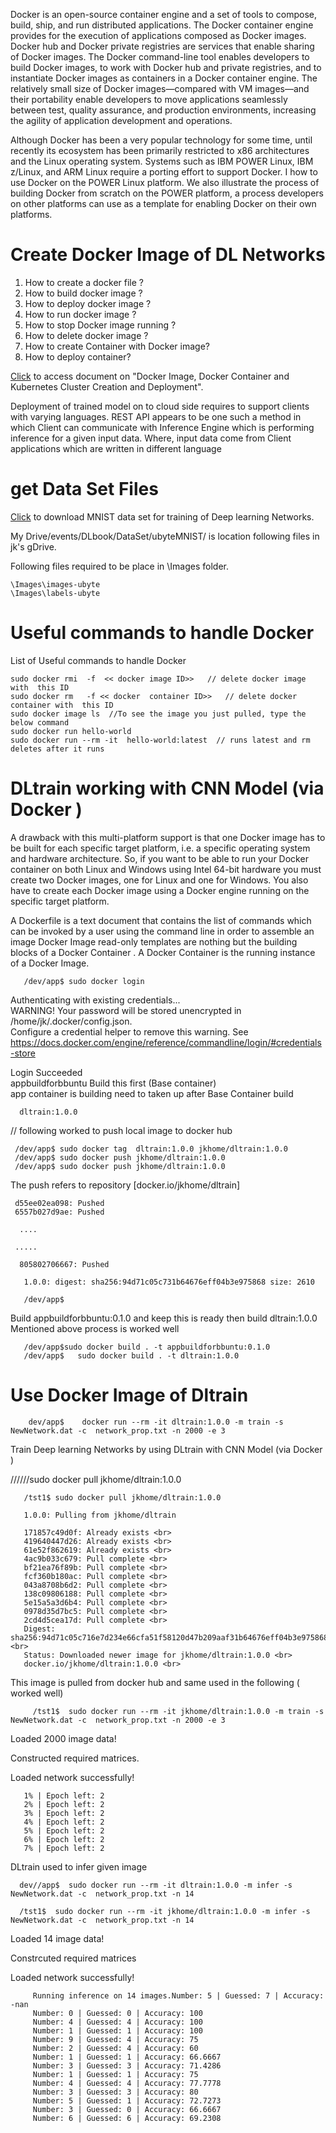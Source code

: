 
Docker is an open-source container engine and a set of tools to compose, build, ship, and run distributed applications. The Docker container engine provides for the execution of applications composed as Docker images. Docker hub and Docker private registries are services that enable sharing of Docker images. The Docker command-line tool enables developers to build Docker images, to work with Docker hub and private registries, and to instantiate Docker images as containers in a Docker container engine. The relatively small size of Docker images—compared with VM images—and their portability enable developers to move applications seamlessly between test, quality assurance, and production environments, increasing the agility of application development and operations.

Although Docker has been a very popular technology for some time, until recently its ecosystem has been primarily restricted to x86 architectures and the Linux operating system. Systems such as IBM POWER Linux, IBM z/Linux, and ARM Linux require a porting effort to support Docker. I  how to use Docker on the POWER Linux platform. We also illustrate the process of building Docker from scratch on the POWER platform, a process developers on other platforms can use as a template for enabling Docker on their own platforms.




# Create Docker Image of DL Networks

1. How to create a docker file ?
2. How to build docker image ?
3. How to deploy docker image ?
4. How to run docker image ?
5. How to stop Docker image  running ?
6. How to delete docker image  ?
7. How to create Container with Docker image?
8. How to deploy container? 

 [Click](https://docs.google.com/document/d/1j3BrdxtS4ne8wsYICOKkjbRu08Lu96gOa0_0bl5vbmE/edit?usp=sharing) to access  document on "Docker Image,  Docker Container and Kubernetes Cluster
Creation and Deployment".

 
 Deployment of trained model on to cloud side  requires to  support  clients with varying languages.  REST API appears to be one such a method in which Client can communicate with Inference Engine which is performing inference for a given input data. Where, input data come from Client applications which are written in different language 

# get Data Set  Files


[Click](https://drive.google.com/drive/folders/1ZSe9HKynmpXQjLyuyfQq_-8q6wpcEJc3?usp=sharing) to download  MNIST data set for training of Deep learning Networks.

My Drive/events/DLbook/DataSet/ubyteMNIST/ is location following files in jk's gDrive.



 Following files required to be place in \Images folder.  
  
    \Images\images-ubyte
    \Images\labels-ubyte
    
# Useful commands to handle Docker  

   List of Useful commands to handle Docker

    sudo docker rmi  -f  << docker image ID>>   // delete docker image with  this ID
    sudo docker rm   -f << docker  container ID>>   // delete docker container with  this ID
    sudo docker image ls  //To see the image you just pulled, type the below command
    sudo docker run hello-world
    sudo docker run --rm -it  hello-world:latest  // runs latest and rm deletes after it runs 
    

# DLtrain working with CNN Model  (via Docker )

A drawback with this multi-platform support is that one Docker image has to be built for each specific target platform, i.e. a specific operating system and hardware architecture. So, if you want to be able to run your Docker container on both Linux and Windows using Intel 64-bit hardware you must create two Docker images, one for Linux and one for Windows. You also have to create each Docker image using a Docker engine running on the specific target platform.


A Dockerfile is a text document that contains the list of commands which can be invoked by a user using the command line in order to assemble an image  Docker Image read-only templates are nothing but the building blocks of a Docker Container  . A Docker Container is the running instance of a Docker Image.


       /dev/app$ sudo docker login

Authenticating with existing credentials... <br>
WARNING! Your password will be stored unencrypted in /home/jk/.docker/config.json. <br>
Configure a credential helper to remove this warning. See <br>
https://docs.docker.com/engine/reference/commandline/login/#credentials-store <br>


Login Succeeded <br>
appbuildforbbuntu  Build this first  (Base container)  <br>
app container is  building need to taken up after Base Container build <br>

      dltrain:1.0.0


// following worked to push local image to docker hub


     /dev/app$ sudo docker tag  dltrain:1.0.0 jkhome/dltrain:1.0.0
     /dev/app$ sudo docker push jkhome/dltrain:1.0.0
     /dev/app$ sudo docker push jkhome/dltrain:1.0.0

The push refers to repository [docker.io/jkhome/dltrain]

     d55ee02ea098: Pushed
     6557b027d9ae: Pushed
   
      ....

     .....

      805802706667: Pushed

       1.0.0: digest: sha256:94d71c05c731b64676eff04b3e975868 size: 2610

       /dev/app$


Build appbuildforbbuntu:0.1.0 and keep this is ready then build dltrain:1.0.0 
Mentioned above process is worked well


       /dev/app$sudo docker build . -t appbuildforbbuntu:0.1.0
       /dev/app$   sudo docker build . -t dltrain:1.0.0


# Use Docker Image of Dltrain

        dev/app$    docker run --rm -it dltrain:1.0.0 -m train -s NewNetwork.dat -c  network_prop.txt -n 2000 -e 3

Train Deep learning Networks by using  DLtrain with CNN Model  (via Docker )

//////sudo docker pull jkhome/dltrain:1.0.0

       /tst1$ sudo docker pull jkhome/dltrain:1.0.0

       1.0.0: Pulling from jkhome/dltrain

       171857c49d0f: Already exists <br>
       419640447d26: Already exists <br>
       61e52f862619: Already exists <br>
       4ac9b033c679: Pull complete <br>
       bf21ea76f89b: Pull complete <br>
       fcf360b180ac: Pull complete <br>
       043a8708b6d2: Pull complete <br>
       138c09806188: Pull complete <br>
       5e15a5a3d6b4: Pull complete <br>
       0978d35d7bc5: Pull complete <br>
       2cd4d5cea17d: Pull complete <br> 
       Digest: sha256:94d71c05c716e7d234e66cfa51f58120d47b209aaf31b64676eff04b3e975868 <br>
       Status: Downloaded newer image for jkhome/dltrain:1.0.0 <br>
       docker.io/jkhome/dltrain:1.0.0 <br>


This image is pulled from docker hub and same used in the following ( worked well)

         /tst1$  sudo docker run --rm -it jkhome/dltrain:1.0.0 -m train -s NewNetwork.dat -c  network_prop.txt -n 2000 -e 3

 

Loaded 2000 image data!



Constructed required matrices.

Loaded network successfully!

       1% | Epoch left: 2
       2% | Epoch left: 2
       3% | Epoch left: 2
       4% | Epoch left: 2
       5% | Epoch left: 2
       6% | Epoch left: 2
       7% | Epoch left: 2

DLtrain used to infer given image

      dev//app$  sudo docker run --rm -it dltrain:1.0.0 -m infer -s NewNetwork.dat -c  network_prop.txt -n 14

      /tst1$  sudo docker run --rm -it jkhome/dltrain:1.0.0 -m infer -s NewNetwork.dat -c  network_prop.txt -n 14

Loaded 14 image data!

Constrcuted required matrices

Loaded network successfully!

         Running inference on 14 images.Number: 5 | Guessed: 7 | Accuracy: -nan
         Number: 0 | Guessed: 0 | Accuracy: 100
         Number: 4 | Guessed: 4 | Accuracy: 100
         Number: 1 | Guessed: 1 | Accuracy: 100
         Number: 9 | Guessed: 4 | Accuracy: 75
         Number: 2 | Guessed: 4 | Accuracy: 60
         Number: 1 | Guessed: 1 | Accuracy: 66.6667
         Number: 3 | Guessed: 3 | Accuracy: 71.4286
         Number: 1 | Guessed: 1 | Accuracy: 75
         Number: 4 | Guessed: 4 | Accuracy: 77.7778
         Number: 3 | Guessed: 3 | Accuracy: 80
         Number: 5 | Guessed: 1 | Accuracy: 72.7273
         Number: 3 | Guessed: 0 | Accuracy: 66.6667
         Number: 6 | Guessed: 6 | Accuracy: 69.2308


